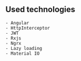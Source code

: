 ## Used technologies
    - Angular
    - HttpInterceptor
    - JWT
    - Rxjs
    - Ngrx
    - Lazy loading
    - Material IO